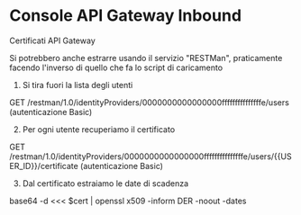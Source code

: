 # Console API Gateway Inbound


Certificati API Gateway

Si potrebbero anche estrarre usando il servizio "RESTMan", praticamente facendo l'inverso di quello che fa lo script di caricamento

1. Si tira fuori la lista degli utenti

GET /restman/1.0/identityProviders/0000000000000000fffffffffffffffe/users
(autenticazione Basic)

2. Per ogni utente recuperiamo il certificato

GET /restman/1.0/identityProviders/0000000000000000fffffffffffffffe/users/{{USER_ID}}/certificate
(autenticazione Basic)

3. Dal certificato estraiamo le date di scadenza

base64 -d <<< $cert | openssl x509 -inform DER -noout -dates
